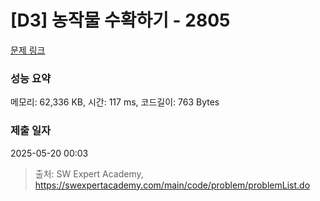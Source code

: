 # [D3] 농작물 수확하기 - 2805 

[문제 링크](https://swexpertacademy.com/main/code/problem/problemDetail.do?contestProbId=AV7GLXqKAWYDFAXB) 

### 성능 요약

메모리: 62,336 KB, 시간: 117 ms, 코드길이: 763 Bytes

### 제출 일자

2025-05-20 00:03



> 출처: SW Expert Academy, https://swexpertacademy.com/main/code/problem/problemList.do